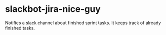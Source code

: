 # slackbot-jira-nice-guy

Notifies a slack channel about finished sprint tasks.
It keeps track of already finished tasks.
